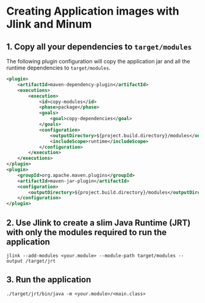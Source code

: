 # Creating Application images with Jlink and Minum

## 1. Copy all your dependencies to `target/modules`

The following plugin configuration will copy the application jar and all the runtime dependencies to `target/modules`.
```xml
<plugin>
    <artifactId>maven-dependency-plugin</artifactId>
    <executions>
        <execution>
            <id>copy-modules</id>
            <phase>package</phase>
            <goals>
                <goal>copy-dependencies</goal>
            </goals>
            <configuration>
                <outputDirectory>${project.build.directory}/modules</outputDirectory>
                <includeScope>runtime</includeScope>
            </configuration>
        </execution>
    </executions>
</plugin>
<plugin>
    <groupId>org.apache.maven.plugins</groupId>
    <artifactId>maven-jar-plugin</artifactId>
    <configuration>
        <outputDirectory>${project.build.directory}/modules</outputDirectory>
    </configuration>
</plugin>
```
## 2. Use Jlink to create a slim Java Runtime (JRT) with only the modules required to run the application

```shell
jlink --add-modules <your.module> --module-path target/modules --output /target/jrt
```

## 3. Run the application

```shell
./target/jrt/bin/java -m <your.module>/<main.class>
```
